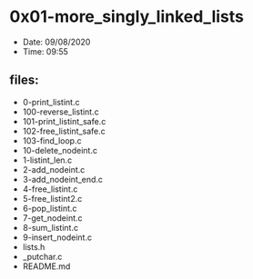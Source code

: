 # 0x01-more_singly_linked_lists

* Date: 09/08/2020
* Time: 09:55

## files:

* 0-print_listint.c
* 100-reverse_listint.c
* 101-print_listint_safe.c
* 102-free_listint_safe.c
* 103-find_loop.c
* 10-delete_nodeint.c
* 1-listint_len.c
* 2-add_nodeint.c
* 3-add_nodeint_end.c
* 4-free_listint.c
* 5-free_listint2.c
* 6-pop_listint.c
* 7-get_nodeint.c
* 8-sum_listint.c
* 9-insert_nodeint.c
* lists.h
* _putchar.c
* README.md
